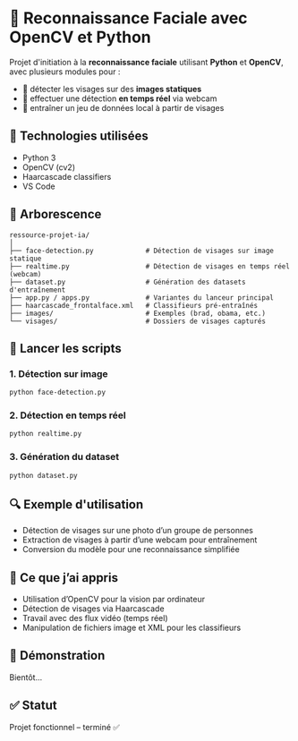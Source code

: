 # 🧠 Reconnaissance Faciale avec OpenCV et Python

Projet d'initiation à la **reconnaissance faciale** utilisant **Python** et **OpenCV**, avec plusieurs modules pour :
- 📸 détecter les visages sur des **images statiques**
- 🎥 effectuer une détection **en temps réel** via webcam
- 🧪 entraîner un jeu de données local à partir de visages

## 🧰 Technologies utilisées

- Python 3
- OpenCV (cv2)
- Haarcascade classifiers
- VS Code

## 📂 Arborescence

```
ressource-projet-ia/
│
├── face-detection.py             # Détection de visages sur image statique
├── realtime.py                   # Détection de visages en temps réel (webcam)
├── dataset.py                    # Génération des datasets d'entraînement
├── app.py / apps.py              # Variantes du lanceur principal
├── haarcascade_frontalface.xml   # Classifieurs pré-entraînés
├── images/                       # Exemples (brad, obama, etc.)
└── visages/                      # Dossiers de visages capturés
```
## 🚀 Lancer les scripts

### 1. Détection sur image
```bash
python face-detection.py
```

### 2. Détection en temps réel
```bash
python realtime.py
```

### 3. Génération du dataset
```bash
python dataset.py
```

## 🔍 Exemple d'utilisation

- Détection de visages sur une photo d’un groupe de personnes
- Extraction de visages à partir d’une webcam pour entraînement
- Conversion du modèle pour une reconnaissance simplifiée

## 📌 Ce que j’ai appris

- Utilisation d’OpenCV pour la vision par ordinateur
- Détection de visages via Haarcascade
- Travail avec des flux vidéo (temps réel)
- Manipulation de fichiers image et XML pour les classifieurs

## 📸 Démonstration

Bientôt...

## ✅ Statut

Projet fonctionnel – terminé ✅
